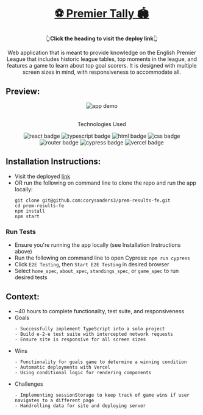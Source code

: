 # <p align="center">[⚽️ Premier Tally 🏟️](https://prem-results-fe.vercel.app/)</p>
<p align='center' >👆<b>Click the heading to visit the deploy link</b>👆</p>

<p align="center">Web application that is meant to provide knowledge on the English Premier League that includes historic league tables, top moments in the league, and features a game to learn about top goal scorers. It is designed with multiple screen sizes in mind, with responsiveness to accommodate all.</p>

## Preview:
<div align="center">
  <img src="premier-tally.gif" alt="app demo">
</div>
</br>
<p align="center">Technologies Used</p>
<div align="center">
  <img src="https://img.shields.io/badge/React-61DAFB?logo=react&logoColor=000&style=for-the-badge" alt="react badge">
  <img src="https://img.shields.io/badge/TypeScript-3178C6?logo=typescript&logoColor=fff&style=for-the-badge" alt="typescript badge">
  <img src="https://img.shields.io/badge/HTML5-E34F26?logo=html5&logoColor=fff&style=for-the-badge" alt="html badge">
  <img src="https://img.shields.io/badge/CSS3-1572B6?logo=css3&logoColor=fff&style=for-the-badge" alt="css badge">
  <img src="https://img.shields.io/badge/React%20Router-CA4245?logo=reactrouter&logoColor=fff&style=for-the-badge" alt="router badge">
  <img src="https://img.shields.io/badge/Cypress-69D3A7?logo=cypress&logoColor=fff&style=for-the-badge" alt="cypress badge">
  <img src="https://img.shields.io/badge/Vercel-000?logo=vercel&logoColor=fff&style=for-the-badge" alt="vercel badge">
</div>

## Installation Instructions:
- Visit the deployed [link](https://prem-results-fe.vercel.app/)
- OR run the following on command line to clone the repo and run the app locally:
    ```
    git clone git@github.com:corysanders3/prem-results-fe.git
    cd prem-results-fe
    npm install
    npm start
    ```
### Run Tests
- Ensure you're running the app locally (see Installation Instructions above)
- Run the following on command line to open Cypress: `npm run cypress`
- Click `E2E Testing`, then `Start E2E Testing` in desired browser
- Select `home_spec`, `about_spec`, `standings_spec`, or `game_spec` to run desired tests

## Context:
- ~40 hours to complete functionality, test suite, and responsiveness
- Goals
  ```
  - Successfully implement TypeScript into a solo project
  - Build e-2-e test suite with intercepted network requests
  - Ensure site is responsive for all screen sizes
  ```
- Wins
  ```
  - Functionality for goals game to determine a winning condition
  - Automatic deployments with Vercel
  - Using conditional logic for rendering components
  ```
- Challenges
  ```
  - Implementing sessionStorage to keep track of game wins if user navigates to a different page
  - Handrolling data for site and deploying server
  ```